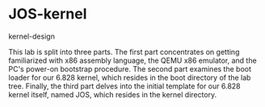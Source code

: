 JOS-kernel
==========

kernel-design

This lab is split into three parts. The first part concentrates on getting familiarized with x86 assembly language, 
the QEMU x86 emulator, and the PC's power-on bootstrap procedure. 
The second part examines the boot loader for our 6.828 kernel, which resides in the boot directory of the lab tree. 
Finally, the third part delves into the 
initial template for our 6.828 kernel itself, named JOS, which resides in the kernel directory.
